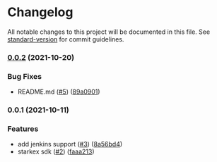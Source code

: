 # Changelog

All notable changes to this project will be documented in this file. See [standard-version](https://github.com/conventional-changelog/standard-version) for commit guidelines.

### [0.0.2](https://github.com/starkware-industries/starkex-clientlib-js/compare/v0.0.1...v0.0.2) (2021-10-20)

### Bug Fixes

- README.md ([#5](https://github.com/starkware-industries/starkex-clientlib-js/issues/5)) ([89a0901](https://github.com/starkware-industries/starkex-clientlib-js/commit/89a0901fd0f9bef8a810413d3b8cc292e5706e48))

### 0.0.1 (2021-10-11)

### Features

- add jenkins support ([#3](https://github.com/starkware-industries/starkex-clientlib-js/issues/3)) ([8a56bd4](https://github.com/starkware-industries/starkex-clientlib-js/commit/8a56bd46aa39163fd618c1935fe487cec1c90504))
- starkex sdk ([#2](https://github.com/starkware-industries/starkex-clientlib-js/issues/2)) ([faaa213](https://github.com/starkware-industries/starkex-clientlib-js/commit/faaa2138feae74599a344c60bd49df6fef122017))
